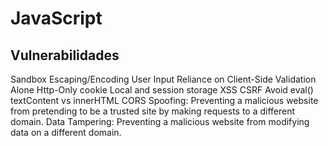 # JavaScript
## Vulnerabilidades

Sandbox
Escaping/Encoding User Input
Reliance on Client-Side Validation Alone
Http-Only cookie
Local and session storage
XSS
CSRF
Avoid eval()
textContent vs innerHTML
CORS
Spoofing: Preventing a malicious website from pretending to be a trusted site by making requests to a different domain.
Data Tampering: Preventing a malicious website from modifying data on a different domain.